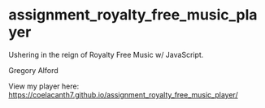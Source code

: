 # assignment_royalty_free_music_player
Ushering in the reign of Royalty Free Music w/ JavaScript.


Gregory Alford

View my player here: https://coelacanth7.github.io/assignment_royalty_free_music_player/
